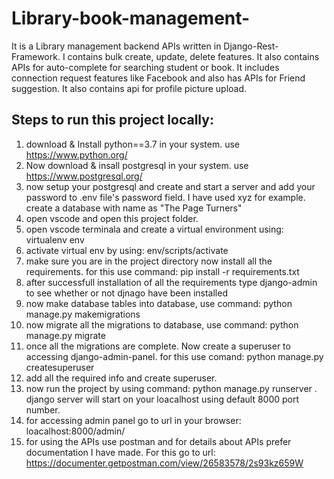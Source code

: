 # Library-book-management-
It is a Library management backend APIs written in Django-Rest-Framework. I contains bulk create, update, delete features. It also contains APIs for auto-complete for searching student or book. It includes connection request features like Facebook and also has APIs for Friend suggestion. It also contains api for profile picture upload.

## Steps to run this project locally:


1. download & Install python==3.7 in your system. use https://www.python.org/
2. Now download & insall postgresql in your system. use https://www.postgresql.org/
3. now setup your postgresql and create and start a server and add your password to .env file's password field.
    I have used xyz for example. create a database with name as "The Page Turners"
4. open vscode and open this project folder. 
5. open vscode terminala and create a virtual environment using: virtualenv env
6. activate virtual env by using: env/scripts/activate
7. make sure you are in the project directory now install all the requirements. for this use command: pip install -r requirements.txt
8. after successfull installation of all the requirements type django-admin to see whether or not djnago have been installed 
9. now make database tables into database, use command: python manage.py makemigrations
10. now migrate all the migrations to database, use command: python manage.py migrate
11. once all the migrations are complete. Now create a superuser to accessing django-admin-panel. for this use comand: python manage.py createsuperuser
12. add all the required info and create superuser. 
13. now run the project by using command: python manage.py runserver . django server will start on your loacalhost using default 8000 port number.
14. for accessing admin panel go to url in your browser: loacalhost:8000/admin/
15. for using the APIs use postman and for details about APIs prefer documentation I have made. For this go to url: https://documenter.getpostman.com/view/26583578/2s93kz659W
